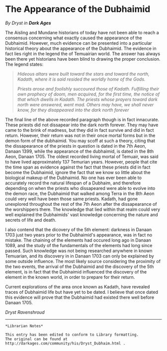 # The Appearance of the Dubhaimid

_By Dryst in_ ___Dark Ages___

The Aisling and Mundane historians of today have not been able to reach a consensus concerning what exactly caused the appearance of the Dubhaimid. However, much evidence can be presented into a particular historical theory about the appearance of the Dubhaimid. The evidence in fact lies right in the legend the of Temuairian world. The answer has always been there yet historians have been blind to drawing the proper conclusion. The legend states:

>_Hideous altars were built toward the stars and toward the north, Kadath, where it is said resided the worldly home of the Gods._
>
>_Priests arose and foolishly succoured those of Kadath. Fulfilling their own prophecy of doom, men acquired, for the first time, the notice of that which dwells in Kadath. The priests whose prayers toward dark north were answered, went mad. Others may have, we shall never know, for they disappeared into the dark north forever_

The final line of the above recorded paragraph though is in fact innacurate. These priests did not dissapear into the dark north forever. They may have came to the brink of madness, but they did in fact survive and did in fact return. However, their return was not in their once mortal forms but in the demon form of the dubhaimid. You may scoff at such a theory, citing that the dissapearance of the priests in question is dated in the 7th Aeon, Danaan 1399, while the appearance of the dubhaimid, is dated in the 8th Aeon, Danaan 1705. The oldest recorded living mortal of Temuair, was said to have lived approximately 137 Temurian years. However, people that cite the time span as evidence against the fact that these priests did in fact become the Dubhaimid, ignore the fact that we know so little about the biological makeup of the Dubhaimid. No one has ever been able to accurately record the natural lifespan of a Dubhaim, and therefore depending on when the priests who dissapeared were able to evolve into the demon race, the Dubhaimid that walked among Terra in the 8th Aeon could very well have been those same priests. Kadath, had gone unexplored throughout the rest of the 7th Aeon after the dissapearance of the worshippers there. The knowledge that lied within that realm could very well explained the Dubhaimids' vast knowledge concerning the nature and secrets of life and death.

I also contend that the dicovery of the 5th element: darkness in Danaan 1703 just two years prior to the Dubhaimid's appearance, was in fact no mistake. The chaining of the elements had occured long ago in Danaan 1089, and the study of the fundamentals of the elements had long since passed. Such knowledge was not being researched anywhere in known Temuarian, and its discovery in in Danaan 1703 can only be explained by some outside influence. The most likely source considering the proximity of the two events, the arrival of the Dubhaimid and the discovery of the 5th element, is in fact that the Dubhaimid influenced the discovery of the element in the known world, in order to prepare for their return.

Current explorations of the area once known as Kadath, have revealed traces of Dubhaimid life but have yet to be dated. I believe that once dated this evidence will prove that the Dubhaimid had existed there well before Danaan 1705.

_Dryst Ravenshroud_

***

```
*Librarian Notes*

This entry has been edited to conform to Library formatting.
The original can be found at http://darkages.com/community/his/Dryst_Dubhaim.html .
```
